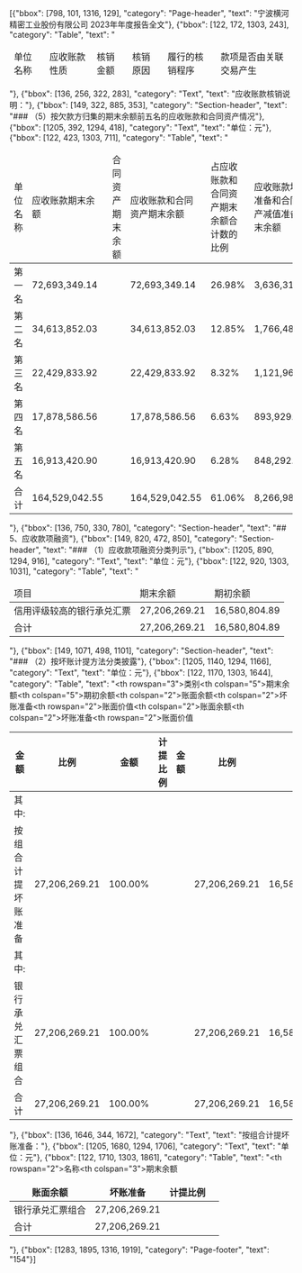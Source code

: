 [{"bbox": [798, 101, 1316, 129], "category": "Page-header", "text": "宁波横河精密工业股份有限公司 2023年年度报告全文"}, {"bbox": [122, 172, 1303, 243], "category": "Table", "text": "<table><thead><tr><td>单位名称</td><td>应收账款性质</td><td>核销金额</td><td>核销原因</td><td>履行的核销程序</td><td>款项是否由关联交易产生</td></tr></thead></table>"}, {"bbox": [136, 256, 322, 283], "category": "Text", "text": "应收账款核销说明："}, {"bbox": [149, 322, 885, 353], "category": "Section-header", "text": "### （5）按欠款方归集的期末余额前五名的应收账款和合同资产情况"}, {"bbox": [1205, 392, 1294, 418], "category": "Text", "text": "单位：元"}, {"bbox": [122, 423, 1303, 711], "category": "Table", "text": "<table><thead><tr><td>单位名称</td><td>应收账款期末余额</td><td>合同资产期末余额</td><td>应收账款和合同资产期末余额</td><td>占应收账款和合同资产期末余额合计数的比例</td><td>应收账款坏账准备和合同资产减值准备期末余额</td></tr></thead><tbody><tr><td>第一名</td><td>72,693,349.14</td><td></td><td>72,693,349.14</td><td>26.98%</td><td>3,636,317.46</td></tr><tr><td>第二名</td><td>34,613,852.03</td><td></td><td>34,613,852.03</td><td>12.85%</td><td>1,766,480.03</td></tr><tr><td>第三名</td><td>22,429,833.92</td><td></td><td>22,429,833.92</td><td>8.32%</td><td>1,121,962.95</td></tr><tr><td>第四名</td><td>17,878,586.56</td><td></td><td>17,878,586.56</td><td>6.63%</td><td>893,929.33</td></tr><tr><td>第五名</td><td>16,913,420.90</td><td></td><td>16,913,420.90</td><td>6.28%</td><td>848,292.05</td></tr><tr><td>合计</td><td>164,529,042.55</td><td></td><td>164,529,042.55</td><td>61.06%</td><td>8,266,981.82</td></tr></tbody></table>"}, {"bbox": [136, 750, 330, 780], "category": "Section-header", "text": "## 5、应收款项融资"}, {"bbox": [149, 820, 472, 850], "category": "Section-header", "text": "### （1）应收款项融资分类列示"}, {"bbox": [1205, 890, 1294, 916], "category": "Text", "text": "单位：元"}, {"bbox": [122, 920, 1303, 1031], "category": "Table", "text": "<table><thead><tr><td>项目</td><td>期末余额</td><td>期初余额</td></tr></thead><tbody><tr><td>信用评级较高的银行承兑汇票</td><td>27,206,269.21</td><td>16,580,804.89</td></tr><tr><td>合计</td><td>27,206,269.21</td><td>16,580,804.89</td></tr></tbody></table>"}, {"bbox": [149, 1071, 498, 1101], "category": "Section-header", "text": "### （2）按坏账计提方法分类披露"}, {"bbox": [1205, 1140, 1294, 1166], "category": "Text", "text": "单位：元"}, {"bbox": [122, 1170, 1303, 1644], "category": "Table", "text": "<table><thead><tr><th rowspan=\"3\">类别</th><th colspan=\"5\">期末余额</th><th colspan=\"5\">期初余额</th></tr><tr><th colspan=\"2\">账面余额</th><th colspan=\"2\">坏账准备</th><th rowspan=\"2\">账面价值</th><th colspan=\"2\">账面余额</th><th colspan=\"2\">坏账准备</th><th rowspan=\"2\">账面价值</th></tr><tr><th>金额</th><th>比例</th><th>金额</th><th>计提比例</th><th>金额</th><th>比例</th><th>金额</th><th>计提比例</th></tr></thead><tbody><tr><td>其中:</td><td></td><td></td><td></td><td></td><td></td><td></td><td></td><td></td><td></td><td></td></tr><tr><td>按组合计提坏账准备</td><td>27,206,269.21</td><td>100.00%</td><td></td><td></td><td>27,206,269.21</td><td>16,580,804.89</td><td>100.00%</td><td></td><td></td><td>16,580,804.89</td></tr><tr><td>其中:</td><td></td><td></td><td></td><td></td><td></td><td></td><td></td><td></td><td></td><td></td></tr><tr><td>银行承兑汇票组合</td><td>27,206,269.21</td><td>100.00%</td><td></td><td></td><td>27,206,269.21</td><td>16,580,804.89</td><td>100.00%</td><td></td><td></td><td>16,580,804.89</td></tr><tr><td>合计</td><td>27,206,269.21</td><td>100.00%</td><td></td><td></td><td>27,206,269.21</td><td>16,580,804.89</td><td>100.00%</td><td></td><td></td><td>16,580,804.89</td></tr></tbody></table>"}, {"bbox": [136, 1646, 344, 1672], "category": "Text", "text": "按组合计提坏账准备："}, {"bbox": [1205, 1680, 1294, 1706], "category": "Text", "text": "单位：元"}, {"bbox": [122, 1710, 1303, 1861], "category": "Table", "text": "<table><thead><tr><th rowspan=\"2\">名称</th><th colspan=\"3\">期末余额</th></tr><tr><th>账面余额</th><th>坏账准备</th><th>计提比例</th></tr></thead><tbody><tr><td>银行承兑汇票组合</td><td>27,206,269.21</td><td></td><td></td></tr><tr><td>合计</td><td>27,206,269.21</td><td></td><td></td></tr></tbody></table>"}, {"bbox": [1283, 1895, 1316, 1919], "category": "Page-footer", "text": "154"}]